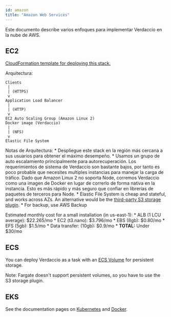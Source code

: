 ```yaml
---
id: amazon
title: "Amazon Web Services"
---
```


Este documento describe varios enfoques para implementar Verdaccio en la nube de AWS.

## EC2

[CloudFormation template for deploying this stack.](https://github.com/verdaccio/verdaccio/blob/master/contrib/aws/cloudformation-ec2-efs.yaml)

Arquitectura:

    Clients
     |
     | (HTTPS)
     v
    Application Load Balancer
     |
     | (HTTP)
     v
    EC2 Auto Scaling Group (Amazon Linux 2)
    Docker image (Verdaccio)
     |
     | (NFS)
     v
    Elastic File System
    

Notas de Arquitectura: * Despliegue este stack en la región más cercana a sus usuarios para obtener el máximo desempeño. * Usamos un grupo de auto escalamiento principalmente para autorecuperación. Los requerimientos de sistema de Verdaccio son bastante bajos, por tanto es poco probable que necesites multiples instancias para manejar la carga de tráfico. Dado que Amazon Linux 2 no soporta Node, corremos Verdaccio como una imagen de Docker en lugar de correrlo de forma nativa en la instancia. Esto es más rápido y más seguro que confiar en librerías de paquetes de terceros para Node. * Elastic File System is cheap and stateful, and works across AZs. An alternative would be the [third-party S3 storage plugin](https://github.com/remitly/verdaccio-s3-storage). * For backup, use AWS Backup

Estimated monthly cost for a small installation (in us-east-1): * ALB (1 LCU average): $22.265/mo * EC2 (t3.nano): $3.796/mo * EBS (8gb): $0.80/mo * EFS (5gb): $1.5/mo * Data transfer: (10gb): $0.9/mo * **TOTAL:** Under $30/mo

## ECS

You can deploy Verdaccio as a task with an [ECS Volume](https://docs.aws.amazon.com/AmazonECS/latest/developerguide/using_data_volumes.html) for persistent storage.

Note: Fargate doesn't support persistent volumes, so you have to use the S3 storage plugin.

## EKS

See the documentation pages on [Kubernetes](kubernetes) and [Docker](docker).